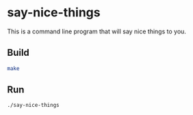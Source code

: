 # say-nice-things

This is a command line program that will say nice things to you.

## Build

```sh
make
```

## Run

```sh
./say-nice-things
```

